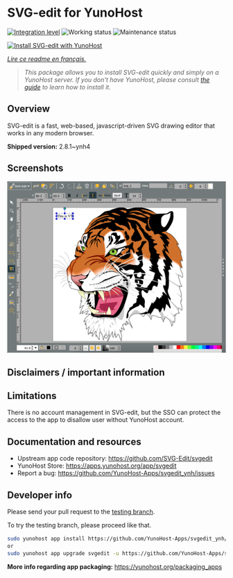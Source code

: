 <!--
N.B.: This README was automatically generated by https://github.com/YunoHost/apps/tree/master/tools/README-generator
It shall NOT be edited by hand.
-->

# SVG-edit for YunoHost

[![Integration level](https://dash.yunohost.org/integration/svgedit.svg)](https://dash.yunohost.org/appci/app/svgedit) ![Working status](https://ci-apps.yunohost.org/ci/badges/svgedit.status.svg) ![Maintenance status](https://ci-apps.yunohost.org/ci/badges/svgedit.maintain.svg)

[![Install SVG-edit with YunoHost](https://install-app.yunohost.org/install-with-yunohost.svg)](https://install-app.yunohost.org/?app=svgedit)

*[Lire ce readme en français.](./README_fr.md)*

> *This package allows you to install SVG-edit quickly and simply on a YunoHost server.
If you don't have YunoHost, please consult [the guide](https://yunohost.org/#/install) to learn how to install it.*

## Overview

SVG-edit is a fast, web-based, javascript-driven SVG drawing editor that works in any modern browser.


**Shipped version:** 2.8.1~ynh4

## Screenshots

![Screenshot of SVG-edit](./doc/screenshots/screenshot.png)

## Disclaimers / important information

## Limitations

There is no account management in SVG-edit, but the SSO can protect the access to the app to disallow user without YunoHost account.

## Documentation and resources

* Upstream app code repository: <https://github.com/SVG-Edit/svgedit>
* YunoHost Store: <https://apps.yunohost.org/app/svgedit>
* Report a bug: <https://github.com/YunoHost-Apps/svgedit_ynh/issues>

## Developer info

Please send your pull request to the [testing branch](https://github.com/YunoHost-Apps/svgedit_ynh/tree/testing).

To try the testing branch, please proceed like that.

``` bash
sudo yunohost app install https://github.com/YunoHost-Apps/svgedit_ynh/tree/testing --debug
or
sudo yunohost app upgrade svgedit -u https://github.com/YunoHost-Apps/svgedit_ynh/tree/testing --debug
```

**More info regarding app packaging:** <https://yunohost.org/packaging_apps>

